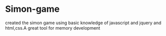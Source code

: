 # Simon-game
created the simon game using basic knowledge of javascript and jquery and html,css.A great tool for memory development
